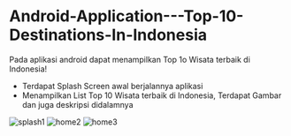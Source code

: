 # Android-Application---Top-10-Destinations-In-Indonesia

Pada aplikasi android dapat menampilkan Top 1o Wisata terbaik di Indonesia!
- Terdapat Splash Screen awal berjalannya aplikasi
- Menampilkan List Top 10 Wisata terbaik di Indonesia, Terdapat Gambar dan juga deskripsi didalamnya

![splash1](https://github.com/rivanansar/Android-Application---Top-10-Destinations-In-Indonesia-/assets/122036556/ef4c9b0d-cc3f-4169-92df-b50d8dcd77f0)
![home2](https://github.com/rivanansar/Android-Application---Top-10-Destinations-In-Indonesia-/assets/122036556/adbc2382-8c78-4802-84d4-970641810d89)
![home3](https://github.com/rivanansar/Android-Application---Top-10-Destinations-In-Indonesia-/assets/122036556/ad4cceaa-19ad-4a8f-af4e-fe44264afa21)

